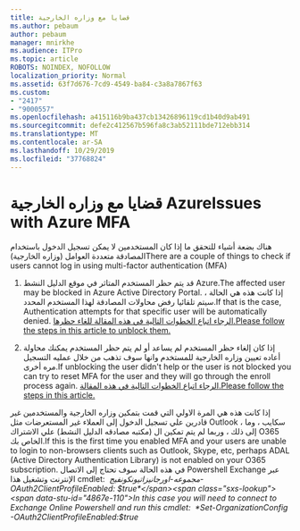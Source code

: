 ```yaml
---
title: قضايا مع وزاره الخارجية
ms.author: pebaum
author: pebaum
manager: mnirkhe
ms.audience: ITPro
ms.topic: article
ROBOTS: NOINDEX, NOFOLLOW
localization_priority: Normal
ms.assetid: 63f7d676-7cd9-4549-ba84-c3a8a7867f63
ms.custom:
- "2417"
- "9000557"
ms.openlocfilehash: a415116b9ba437cb13426896119cd1b40d9ab491
ms.sourcegitcommit: defe2c412567b596fa8c3ab52111bde712ebb314
ms.translationtype: MT
ms.contentlocale: ar-SA
ms.lasthandoff: 10/29/2019
ms.locfileid: "37768824"
---
```

# <a name="issues-with-azure-mfa"></a><span data-ttu-id="4867e-102">قضايا مع وزاره الخارجية Azure</span><span class="sxs-lookup"><span data-stu-id="4867e-102">Issues with Azure MFA</span></span>
<span data-ttu-id="4867e-103">هناك بضعة أشياء للتحقق ما إذا كان المستخدمين لا يمكن تسجيل الدخول باستخدام المصادقة متعددة العوامل (وزاره الخارجية)</span><span class="sxs-lookup"><span data-stu-id="4867e-103">There are a couple of things to check if users cannot log in using multi-factor authentication (MFA)</span></span>

1. <span data-ttu-id="4867e-104">قد يتم حظر المستخدم المتاثر في موقع الدليل النشط Azure.</span><span class="sxs-lookup"><span data-stu-id="4867e-104">The affected user may be blocked in Azure Active Directory Portal.</span></span> <span data-ttu-id="4867e-105">إذا كانت هذه هي الحالة ، سيتم تلقائيا رفض محاولات المصادقة لهذا المستخدم المحدد.</span><span class="sxs-lookup"><span data-stu-id="4867e-105">If that is the case, Authentication attempts for that specific user will be automatically denied.</span></span> [<span data-ttu-id="4867e-106">الرجاء اتباع الخطوات التالية في هذه المقالة للغاء حظرها.</span><span class="sxs-lookup"><span data-stu-id="4867e-106">Please follow the steps in this article to unblock them.</span></span>](https://docs.microsoft.com/azure/active-directory/authentication/howto-mfa-mfasettings#block-and-unblock-users)

2. <span data-ttu-id="4867e-107">إذا كان إلغاء حظر المستخدم لم يساعد أو لم يتم حظر المستخدم يمكنك محاولة أعاده تعيين وزاره الخارجية للمستخدم وانها سوف تذهب من خلال عمليه التسجيل مره أخرى.</span><span class="sxs-lookup"><span data-stu-id="4867e-107">If unblocking the user didn't help or the user is not blocked you can try to reset MFA for the user and they will go through the enroll process again.</span></span> [<span data-ttu-id="4867e-108">الرجاء اتباع الخطوات التالية في هذه المقالة.</span><span class="sxs-lookup"><span data-stu-id="4867e-108">Please follow the steps in this article.</span></span>](https://docs.microsoft.com/azure/active-directory/authentication/howto-mfa-userdevicesettings#require-users-to-provide-contact-methods-again)

<span data-ttu-id="4867e-109">إذا كانت هذه هي المرة الاولي التي قمت بتمكين وزاره الخارجية والمستخدمين غير قادرين علي تسجيل الدخول إلى العملاء غير المستعرضات مثل Outlook ، سكايب ، وما إلى ذلك ، وربما لم يتم تمكين ال (مكتبه مصادقه الدليل النشط) علي الاشتراك O365 الخاص بك.</span><span class="sxs-lookup"><span data-stu-id="4867e-109">If this is the first time you enabled MFA and your users are unable to login to non-browsers clients such as Outlook, Skype, etc, perhaps ADAL (Active Directory Authentication Library) is not enabled on your O365 subscription.</span></span> <span data-ttu-id="4867e-110">في هذه الحالة سوف تحتاج إلى الاتصال Powershell Exchange عبر الإنترنت وتشغيل هذا cmdlet:  *مجموعه-اورجانيزاتيونكونفيج-OAuth2ClientProfileEnabled: $true*</span><span class="sxs-lookup"><span data-stu-id="4867e-110">In this case you will need to connect to Exchange Online Powershell and run this cmdlet:  *Set-OrganizationConfig -OAuth2ClientProfileEnabled:$true*</span></span>